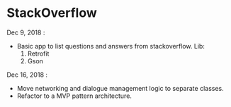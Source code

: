 # StackOverflow

Dec 9, 2018 : 
- Basic app to list questions and answers from stackoverflow.
 Lib: 
    1. Retrofit
    2. Gson

Dec 16, 2018 : 
- Move networking and dialogue management logic to separate classes.
- Refactor to a MVP pattern architecture.
